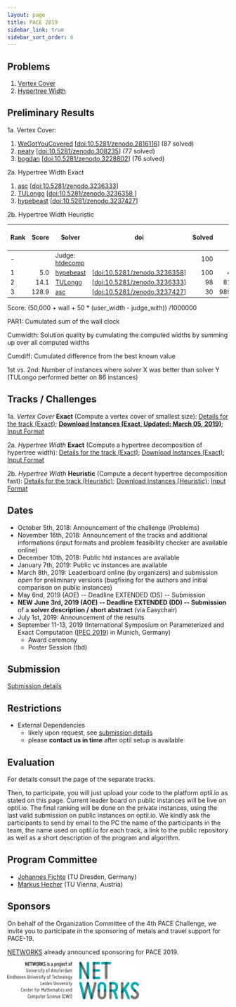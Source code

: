 ```yaml
---
layout: page
title: PACE 2019 
sidebar_link: true
sidebar_sort_order: 6
---
```


## Problems
1. [Vertex Cover](vc/index)
2. [Hypertree Width](htd/index)

## Preliminary Results
1a. Vertex Cover:
1. [WeGotYouCovered](https://github.com/sebalamm/pace-2019/releases/tag/pace-2019)  [[doi:10.5281/zenodo.2816116](https://doi.org/10.5281/zenodo.2816116)] (87 solved)
2. [peaty](https://github.com/jamestrimble/peaty) [[doi:10.5281/zenodo.308235](https://doi.org/10.5281/zenodo.3082356)] (77 solved)
3. [bogdan](https://github.com/zbogdan/pace-2019) [[doi:10.5281/zenodo.3228802](https://zenodo.org/badge/latestdoi/185278234)] (76 solved)

2a. Hypertree Width Exact
1. [asc](https://github.com/ASchidler/frasmt_pace) [[doi:10.5281/zenodo.3236333](https://zenodo.org/record/3236333#.XScU2yaxU5k)]
2. [TULongo](https://github.com/TULongo/pace-2019-HD-exact) [[doi:10.5281/zenodo.3236358
](https://zenodo.org/record/3236358#.XScTYS2ZM_M)]
3. [hypebeast](https://github.com/jamestrimble/heidi) [[doi:10.5281/zenodo.3237427](https://doi.org/10.5281/zenodo.3237427)]

2b. Hypertree Width Heuristic

| Rank | Score  | Solver                                                                        | doi                                                                               | Solved    | PAR1      | cumwidth | cumdiff| 1st vs 2nd |  
| ---  | ---:   | ---                                                                           |:---:                                                                              | ---:      | ---:      | ---:     | ---:| ---:       |
| -    |        |Judge: [htdecomp](https://www.dbai.tuwien.ac.at/proj/hypertree/downloads.html) |                                                                                   |100        | -         | 603      | |-          |
| 1    |   5.0  |[hypebeast](https://github.com/jamestrimble/heidi)                             | [[doi:10.5281/zenodo.3236358](https://zenodo.org/record/3236358#.XScTYS2ZM_M)]    |100        | 430.5     | 1104     | 501 |0          | 
| 2    |  14.1  |[TULongo](https://github.com/TULongo/pace-2019-HD-exact)                       | [[doi:10.5281/zenodo.3236333](https://zenodo.org/record/3236333#.XScU2yaxU5k)]    |98         | 8161.2    | 614      | 20 |86         |
| 3    | 128.9  |[asc](https://github.com/ASchidler/frasmt_pace)                                | [[doi:10.5281/zenodo.3237427](https://doi.org/10.5281/zenodo.3237427)]            | 30          | 98995.9  | na      | 11  | na         |


Score: 
(50,000 + wall + 50 * (user_width - judge_with)) /1000000

PAR1:
Cumulated sum of the wall clock 

Cumwidth: 
Solution quality by cumulating the computed widths by summing up over all computed widths

Cumdiff: 
Cumulated difference from the best known value

1st vs. 2nd:
Number of instances where solver X was better than solver Y (TULongo performed better on 86 instances)


## Tracks / Challenges
1a. *Vertex Cover* **Exact**
(Compute a vertex cover of smallest size):
[Details for the track (Exact)](vc/vc_exact); [**Download Instances (Exact, Updated: March 05, 2019)**](/files/pace2019-vc-exact-public-v2.tar.bz2);  [Input Format](vc/vc_format)


2a. *Hypertree Width* **Exact**
 (Compute a hypertree decomposition of hypertree width):
 [Details for the track (Exact)](htd/htd_exact); [Download Instances (Exact)](/files/pace2019-htd-exact-public.tar.bz2); [Input Format](htd/htd_format)    
    
2b. *Hypertree Width* **Heuristic** 
(Compute a decent hypertree decomposition fast):
[Details for the track (Heuristic)](htd/htd_heur); [Download Instances (Heuristic)](/files/pace2019-htd-heur-public.tar.bz2); [Input Format](htd/htd_format)

## Dates

- October 5th, 2018: Announcement of the challenge (Problems)
- November 16th, 2018: Announcement of the tracks and additional informations (input formats and problem feasibility checker are available online)
- December 10th, 2018: Public htd instances are available
- January 7th, 2019: Public vc instances are available
- March 8th, 2019: Leaderboard online (by organizers) and submission *open* for preliminary versions (bugfixing for the authors and initial comparison on public instances)
- May 6nd, 2019 (AOE)  -- Deadline EXTENDED (DS) -- Submission
- **NEW** **June 3rd, 2019 (AOE) -- Deadline EXTENDED (DD) -- Submission** of a **solver description / short abstract** (via Easychair)
- July 1st, 2019: Announcement of the results
- September 11-13, 2019 (International Symposium on Parameterized and Exact Computation ([IPEC 2019](http://fpt.wikidot.com/ipec)) in Munich, Germany)
  - Award ceremony
  - Poster Session (tbd) 

## Submission 
[Submission details](submissions)

## Restrictions
- External Dependencies
   - likely upon request, see [submission details](submissions)
   - please **contact us in time** after optil setup is available


## Evaluation
For details consult the page of the separate tracks.


Then, to participate, you will just upload your code to the platform optil.io as stated on this page. Current leader board on public instances will be live on optil.io. The final ranking will be done on the private instances, using the last valid submission on public instances on optil.io. We kindly ask the participants to send by email to the PC the name of the participants in the team, the name used on optil.io for each track, a link to the public repository as well as a short description of the program and algorithm.



## Program Committee

- [Johannes Fichte](https://iccl.inf.tu-dresden.de/web/Johannes_Fichte) (TU Dresden, Germany)
- [Markus Hecher](https://www.dbai.tuwien.ac.at/staff/hecher/) (TU Vienna, Austria)


## Sponsors


On behalf of the Organization Committee of the 4th PACE Challenge, we invite you to participate in the sponsoring of metals and travel support for PACE-19.


[NETWORKS](http://thenetworkcenter.nl/) already announced sponsoring for PACE 2019. 

<img src="/assets/img/networks-logopartners-lang-rgb-1000px.jpg" alt="NETWORKS logo" style="width: 300px;"/>
